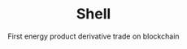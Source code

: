 ---
layout: project
order: 1
title: Shell
subtitle: First energy product derivative trade on blockchain
industry: Energy
summary: Shell is a Dutch-British global group of energy and petrochemical companies.
background_color: white

delivery: 
    - item: 
      - paragraph: On November 8, 2018, Shell announced the world's first oil product derivatives trade using blockchain technology developed with Applied Blockchain. The technology is currently being used within Shell, allowing the company’s various businesses to trade by seeing real time prices from its trading teams.
    - item: 
      - paragraph: '"The goal of the platform is for anyone on the system to be able to look at a particular energy product at any time and understand where it is being traded and at what price. This will allow trades to be executed more quickly and efficiently to manage their business needs and exposures as required" says Martin Ireland, GM Price Risk Management at Shell.'

testimonial:
  - quote: We did the first product derivative trade on blockchain together with our partner Applied Blockchain
    author: Ben van Beurden
    position: CEO
    company: Shell
  - quote: Investing in Applied Blockchain is part of our commitment to use digitalisation to create value in our core business and develop new business models.
    author: Johan Krebbers
    position: Chief Technology Officer for IT
    company: Shell Global Solutions International
---